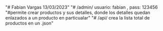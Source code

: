 "# Fabian Vargas 13/03/2023" 
"# /admin/ usuario: fabian , pass: 123456
"#permite crear productos y sus detalles, donde los detalles quedan enlazados a un producto en particualar"
"# /api/ crea la lista total de productos en un .json"
